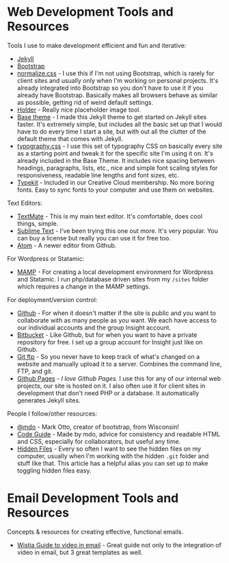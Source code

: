 # Web Development Tools and Resources

Tools I use to make development efficient and fun and iterative:

- [Jekyll](http://jekyllrb.com)
- [Bootstrap](http://getbootstrap.com)
- [normalize.css](http://necolas.github.io/normalize.css/) - I use this if I'm not using Bootstrap, which is rarely for client sites and usually only when I'm working on personal projects. It's already integrated into Bootstrap so you don't have to use it if you already have Bootstrap. Basically makes all browsers behave as similar as possible, getting rid of weird default settings.
- [Holder](https://github.com/imsky/holder) - Really nice placeholder image tool.
- [Base theme](https://github.com/kmcgillivray/base-theme) - I made this Jekyll theme to get started on Jekyll sites faster. It's extremely simple, but includes all the basic set up that I would have to do every time I start a site, but with out all the clutter of the default theme that comes with Jekyll.
- [typography.css](https://github.com/kmcgillivray/typography.css) - I use this set of typography CSS on basically every site as a starting point and tweak it for the specific site I'm using it on. It's already included in the Base Theme. It includes nice spacing between headings, paragraphs, lists, etc., nice and simple font scaling styles for responsiveness, readable line lengths and font sizes, etc.
- [Typekit](http://typekit.com) - Included in our Creative Cloud membership. No more boring fonts. Easy to sync fonts to your computer and use them on websites.

Text Editors:

- [TextMate](http://macromates.com) - This is my main text editor. It's comfortable, does cool things, simple.
- [Sublime Text](http://sublimetext.com) - I've been trying this one out more. It's very popular. You can buy a license but really you can use it for free too.
- [Atom](http://macromates.com) - A newer editor from Github.

For Wordpress or Statamic:

- [MAMP](http://www.mamp.info) - For creating a local development environment for Wordpress and Statamic. I run php/database driven sites from my `/sites` folder which requires a change in the MAMP settings.

For deployment/version control:

- [Github](http://github.com) - For when it doesn't matter if the site is public and you want to collaborate with as many people as you want. We each have access to our individual accounts and the group Insight account.
- [Bitbucket](http://bitbucket.org) - Like Github, but for when you want to have a private repository for free. I set up a group account for Insight just like on Github.
- [Git ftp](https://github.com/git-ftp/git-ftp) - So you never have to keep track of what's changed on a website and manually upload it to a server. Combines the command line, FTP, and git.
- [Github Pages](https://pages.github.com) - *I love Github Pages.* I use this for any of our internal web projects, our site is hosted on it. I also often use it for client sites in development that don't need PHP or a database. It automatically generates Jekyll sites.

People I follow/other resources:

- [@mdo](http://markdotto.com) - Mark Otto, creator of bootstrap, from Wisconsin!
- [Code Guide](http://codeguide.co) - Made by mdo, advice for consistency and readable HTML and CSS, especially for collaborators, but useful any time.
- [Hidden Files](http://ianlunn.co.uk/articles/quickly-showhide-hidden-files-mac-os-x-mavericks/) - Every so often I want to see the hidden files on my computer, usually when I'm working with the hidden `.git` folder and stuff like that. This article has a helpful alias you can set up to make toggling hidden files easy.

# Email Development Tools and Resources

Concepts & resources for creating effective, functional emails.

- [Wistia Guide to video in email](http://wistia.com/content/using-video-in-email) - Great guide not only to the integration of video in email, but 3 great templates as well.
